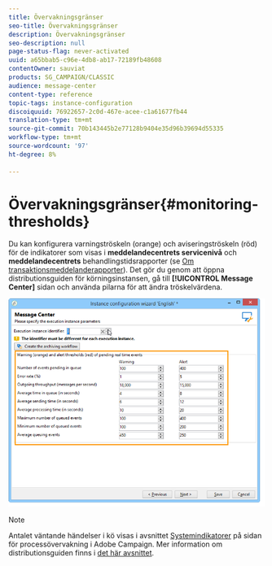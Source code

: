 ```yaml
---
title: Övervakningsgränser
seo-title: Övervakningsgränser
description: Övervakningsgränser
seo-description: null
page-status-flag: never-activated
uuid: a65bbab5-c96e-4db8-ab17-72189fb48608
contentOwner: sauviat
products: SG_CAMPAIGN/CLASSIC
audience: message-center
content-type: reference
topic-tags: instance-configuration
discoiquuid: 76922657-2c0d-467e-acee-c1a61677fb44
translation-type: tm+mt
source-git-commit: 70b143445b2e77128b9404e35d96b39694d55335
workflow-type: tm+mt
source-wordcount: '97'
ht-degree: 8%

---
```



# Övervakningsgränser{#monitoring-thresholds}

Du kan konfigurera varningströskeln (orange) och aviseringströskeln (röd) för de indikatorer som visas i **meddelandecentrets servicenivå** och **meddelandecentrets** behandlingstidsrapporter (se [Om transaktionsmeddelanderapporter](../../message-center/using/about-transactional-messaging-reports.md)). Det gör du genom att öppna distributionsguiden för körningsinstansen, gå till **[!UICONTROL Message Center]** sidan och använda pilarna för att ändra tröskelvärdena.

![](assets/messagecenter_monitor_events_001.png)

>[!NOTE]
>
>Antalet väntande händelser i kö visas i avsnittet [Systemindikatorer](../../production/using/monitoring-processes.md#system-indicators) på sidan för processövervakning i Adobe Campaign. Mer information om distributionsguiden finns i [det här avsnittet](../../installation/using/deploying-an-instance.md#deployment-wizard).

